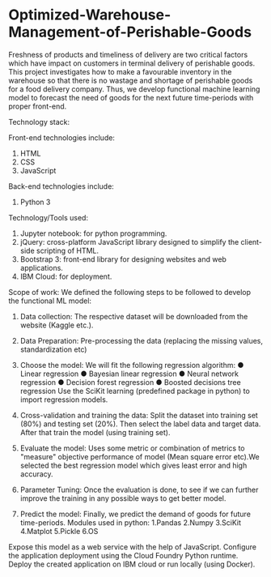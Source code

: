 # Optimized-Warehouse-Management-of-Perishable-Goods
Freshness of products and timeliness of delivery are two critical factors which have impact on customers in terminal delivery of perishable goods. This project investigates how to make a favourable inventory in the warehouse so that there is no wastage and shortage of perishable goods for a food delivery company. Thus, we develop functional machine learning model to forecast the need of goods for the next future time-periods with proper front-end.

Technology stack:
      
Front-end technologies include:
1.	HTML
2.	CSS
3.	JavaScript

Back-end technologies include:
1.	Python 3

Technology/Tools used:
1.	Jupyter notebook: for python programming.
2.	jQuery: cross-platform JavaScript library designed to simplify the client-side scripting of HTML.
3.	Bootstrap 3: front-end library for designing websites and web applications.
4.	IBM Cloud: for deployment.

Scope of work:
We defined the following steps to be followed to develop the functional ML model:

1.	Data collection: The respective dataset will be downloaded from the website (Kaggle etc.).

2.	Data Preparation: Pre-processing the data (replacing the missing values, standardization etc)

3.	Choose the model: 
We will fit the following regression algorithm:
●	Linear regression
●	Bayesian linear regression
●	Neural network regression
●	Decision forest regression
●	Boosted decisions tree regression
Use the SciKit learning (predefined package in python) to import regression models.

4.	Cross-validation and training the data: Split the dataset into training set (80%) and testing set (20%). Then select the label data and target data. After that train the model (using training set).

5.	Evaluate the model: Uses some metric or combination of metrics to "measure" objective performance of model (Mean square error etc).We selected the best regression model which gives least error and high accuracy.

6.	Parameter Tuning: Once the evaluation is done, to see if we can further improve the training in any possible ways to get better model.

7.	Predict the model: Finally, we predict the demand of goods for future time-periods. 
      Modules used in python:
    1.Pandas
    2.Numpy
    3.SciKit
    4.Matplot
    5.Pickle
    6.OS
   
Expose this model as a web service with the help of JavaScript.
Configure the application deployment using the Cloud Foundry Python runtime.
Deploy the created application on IBM cloud or run locally (using Docker).


